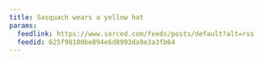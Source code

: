 ```yaml
---
title: Sasquach wears a yellow hat
params:
  feedlink: https://www.sorced.com/feeds/posts/default?alt=rss
  feedid: 625f98100be894e6d8993da9e3a3fb64
---
```

